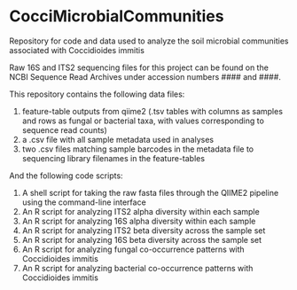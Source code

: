 # CocciMicrobialCommunities
Repository for code and data used to analyze the soil microbial communities associated with Coccidioides immitis

Raw 16S and ITS2 sequencing files for this project can be found on the NCBI Sequence Read Archives under accession numbers #### and ####. 

This repository contains the following data files: 

1. feature-table outputs from qiime2 (.tsv tables with columns as samples and rows as fungal or bacterial taxa, with values corresponding to sequence read counts)
2. a .csv file with all sample metadata used in analyses
3. two .csv files matching sample barcodes in the metadata file to sequencing library filenames in the feature-tables

And the following code scripts: 
1. A shell script for taking the raw fasta files through the QIIME2 pipeline using the command-line interface
2. An R script for analyzing ITS2 alpha diversity within each sample
3. An R script for analyzing 16S alpha diversity within each sample
4. An R script for analyzing ITS2 beta diversity across the sample set
5. An R script for analyzing 16S beta diversity across the sample set
6. An R script for analyzing fungal co-occurrence patterns with Coccidioides immitis
7.  An R script for analyzing bacterial co-occurrence patterns with Coccidioides immitis
